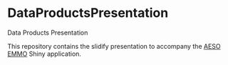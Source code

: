 DataProductsPresentation
========================

Data Products Presentation

This repository contains the slidify presentation to accompany the [AESO EMMO](https://mmacrae.shinyapps.io/emmo/) Shiny application.
